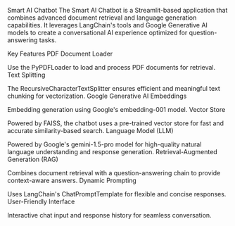 Smart AI Chatbot
The Smart AI Chatbot is a Streamlit-based application that combines advanced document retrieval and language generation capabilities. It leverages LangChain's tools and Google Generative AI models to create a conversational AI experience optimized for question-answering tasks.

Key Features
PDF Document Loader

Use the PyPDFLoader to load and process PDF documents for retrieval.
Text Splitting

The RecursiveCharacterTextSplitter ensures efficient and meaningful text chunking for vectorization.
Google Generative AI Embeddings

Embedding generation using Google's embedding-001 model.
Vector Store

Powered by FAISS, the chatbot uses a pre-trained vector store for fast and accurate similarity-based search.
Language Model (LLM)

Powered by Google's gemini-1.5-pro model for high-quality natural language understanding and response generation.
Retrieval-Augmented Generation (RAG)

Combines document retrieval with a question-answering chain to provide context-aware answers.
Dynamic Prompting

Uses LangChain's ChatPromptTemplate for flexible and concise responses.
User-Friendly Interface

Interactive chat input and response history for seamless conversation.
